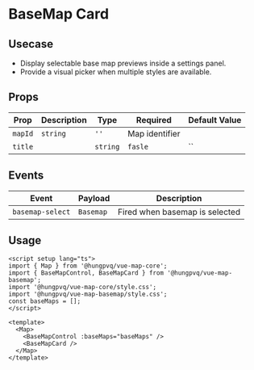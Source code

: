 # BaseMap Card

## Usecase

- Display selectable base map previews inside a settings panel.
- Provide a visual picker when multiple styles are available.

## Props

| Prop    | Description | Type     | Required       | Default Value |
| ------- | ----------- | -------- | -------------- | ------------- |
| `mapId` | `string`    | `''`     | Map identifier |
| `title` |             | `string` | `fasle`        | ``            |

## Events

| Event            | Payload   | Description                    |
| ---------------- | --------- | ------------------------------ |
| `basemap-select` | `Basemap` | Fired when basemap is selected |

## Usage

```vue
<script setup lang="ts">
import { Map } from '@hungpvq/vue-map-core';
import { BaseMapControl, BaseMapCard } from '@hungpvq/vue-map-basemap';
import '@hungpvq/vue-map-core/style.css';
import '@hungpvq/vue-map-basemap/style.css';
const baseMaps = [];
</script>

<template>
  <Map>
    <BaseMapControl :baseMaps="baseMaps" />
    <BaseMapCard />
  </Map>
</template>
```
